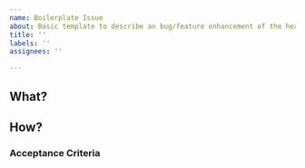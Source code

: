 ```yaml
---
name: Boilerplate Issue
about: Basic template to describe an bug/feature enhancement of the heatmap
title: ''
labels: ''
assignees: ''

---
```


## What?

## How?

### Acceptance Criteria
